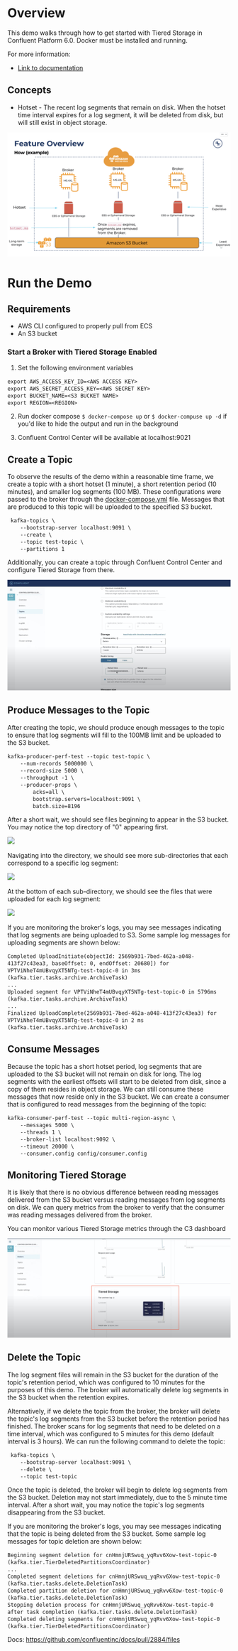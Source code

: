 # Overview

This demo walks through how to get started with Tiered Storage in Confluent Platform 6.0. Docker must be installed and running.

For more information:

* [Link to documentation](https://docs.confluent.io/current/kafka/tiered-storage.html)

## Concepts

* Hotset - The recent log segments that remain on disk. When the hotset time interval expires for a log segment, it will be deleted from disk, but will still exist in object storage.

<kbd><img src="images/ts-overview.png" /></kbd>

# Run the Demo

## Requirements

* AWS CLI configured to properly pull from ECS
* An S3 bucket

### Start a Broker with Tiered Storage Enabled

1. Set the following environment variables

```
export AWS_ACCESS_KEY_ID=<AWS ACCESS KEY>
export AWS_SECRET_ACCESS_KEY=<AWS SECRET KEY>
export BUCKET_NAME=<S3 BUCKET NAME>
export REGION=<REGION>
```

2. Run docker compose
`$ docker-compose up` or `$ docker-compuse up -d` if you'd like to hide the output and run in the background

3. Confluent Control Center will be available at localhost:9021


## Create a Topic

To observe the results of the demo within a reasonable time frame, we create a topic with a short hotset (1 minute), a short retention period (10 minutes), and smaller log segments (100 MB). These configurations were passed to the broker through the [docker-compose.yml](docker-compose.yml) file. Messages that are produced to this topic will be uploaded to the specified S3 bucket.

```
 kafka-topics \
    --bootstrap-server localhost:9091 \
    --create \
    --topic test-topic \
    --partitions 1
```

Additionally, you can create a topic through Confluent Control Center and configure Tiered Storage from there.

<kbd><img src="images/c3-ts-settings.png" /></kbd>

## Produce Messages to the Topic

After creating the topic, we should produce enough messages to the topic to ensure that log segments will fill to the 100MB limit and be uploaded to the S3 bucket.

```
kafka-producer-perf-test --topic test-topic \
    --num-records 5000000 \
    --record-size 5000 \
    --throughput -1 \
    --producer-props \
        acks=all \
        bootstrap.servers=localhost:9091 \
        batch.size=8196
```

After a short wait, we should see files beginning to appear in the S3 bucket. You may notice the top directory of "0" appearing first.

<kbd><img src="images/top-dir.png" /></kbd>

Navigating into the directory, we should see more sub-directories that each correspond to a specific log segment:

<kbd><img src="images/all-segment-dirs.png" /></kbd>

At the bottom of each sub-directory, we should see the files that were uploaded for each log segment:

<kbd><img src="images/segment-files.png" /></kbd>

If you are monitoring the broker's logs, you may see messages indicating that log segments are being uploaded to S3. Some sample log messages for uploading segments are shown below:

```
Completed UploadInitiate(objectId: 2569b931-7bed-462a-a048-413f27c43ea3, baseOffset: 0, endOffset: 20680]) for VPTViNheT4mUBvqyXT5NTg-test-topic-0 in 3ms (kafka.tier.tasks.archive.ArchiveTask)
...
Uploaded segment for VPTViNheT4mUBvqyXT5NTg-test-topic-0 in 5796ms (kafka.tier.tasks.archive.ArchiveTask)
...
Finalized UploadComplete(2569b931-7bed-462a-a048-413f27c43ea3) for VPTViNheT4mUBvqyXT5NTg-test-topic-0 in 2 ms (kafka.tier.tasks.archive.ArchiveTask)
```


## Consume Messages

Because the topic has a short hotset period, log segments that are uploaded to the S3 bucket will not remain on disk for long. The log segments with the earliest offsets will start to be deleted from disk, since a copy of them resides in object storage. We can still consume these messages that now reside only in the S3 bucket. We can create a consumer that is configured to read messages from the beginning of the topic:

```
kafka-consumer-perf-test --topic multi-region-async \
    --messages 5000 \
    --threads 1 \
    --broker-list localhost:9092 \
    --timeout 20000 \
    --consumer.config config/consumer.config
```

## Monitoring Tiered Storage

It is likely that there is no obvious difference between reading messages delivered from the S3 bucket versus reading messages from log segments on disk. We can query metrics from the broker to verify that the consumer was reading messages delivered from the broker.

You can monitor various Tiered Storage metrics through the C3 dashboard

<kbd><img src="images/ts-metrics.png" /></kbd>

## Delete the Topic

The log segment files will remain in the S3 bucket for the duration of the topic's retention period, which was configured to 10 minutes for the purposes of this demo. The broker will automatically delete log segments in the S3 bucket when the retention expires.

Alternatively, if we delete the topic from the broker, the broker will delete the topic's log segments from the S3 bucket before the retention period has finished. The broker scans for log segments that need to be deleted on a time interval, which was configured to 5 minutes for this demo (default interval is 3 hours). We can run the following command to delete the topic:

```
 kafka-topics \
    --bootstrap-server localhost:9091 \
    --delete \
    --topic test-topic
```

Once the topic is deleted, the broker will begin to delete log segments from the S3 bucket. Deletion may not start immediately, due to the 5 minute time interval. After a short wait, you may notice the topic's log segments disappearing from the S3 bucket.

If you are monitoring the broker's logs, you may see messages indicating that the topic is being deleted from the S3 bucket. Some sample log messages for topic deletion are shown below:

```
Beginning segment deletion for cnHmnjURSwuq_yqRvv6Xow-test-topic-0 (kafka.tier.TierDeletedPartitionsCoordinator)
...
Completed segment deletions for cnHmnjURSwuq_yqRvv6Xow-test-topic-0 (kafka.tier.tasks.delete.DeletionTask)
Completed partition deletion for cnHmnjURSwuq_yqRvv6Xow-test-topic-0 (kafka.tier.tasks.delete.DeletionTask)
Stopping deletion process for cnHmnjURSwuq_yqRvv6Xow-test-topic-0 after task completion (kafka.tier.tasks.delete.DeletionTask)
Completed deleting segments for cnHmnjURSwuq_yqRvv6Xow-test-topic-0 (kafka.tier.TierDeletedPartitionsCoordinator)
```


Docs: https://github.com/confluentinc/docs/pull/2884/files
